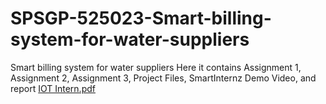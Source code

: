 # SPSGP-525023-Smart-billing-system-for-water-suppliers
Smart billing system for water suppliers
Here it contains Assignment 1, Assignment 2, Assignment 3, Project Files, SmartInternz Demo Video, and report
[IOT Intern.pdf](https://github.com/smartinternz02/SPSGP-525023-Smart-billing-system-for-water-suppliers/files/11945507/IOT.Intern.pdf)
